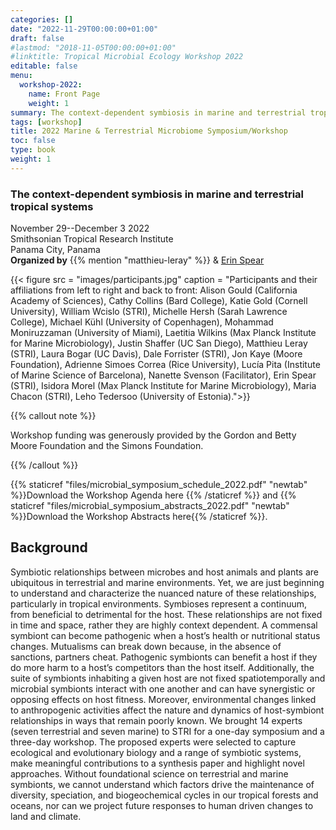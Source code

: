 ```yaml
---
categories: []
date: "2022-11-29T00:00:00+01:00"
draft: false
#lastmod: "2018-11-05T00:00:00+01:00"
#linktitle: Tropical Microbial Ecology Workshop 2022
editable: false
menu:
  workshop-2022:
    name: Front Page
    weight: 1
summary: The context-dependent symbiosis in marine and terrestrial tropical systems
tags: [workshop]
title: 2022 Marine & Terrestrial Microbiome Symposium/Workshop
toc: false
type: book
weight: 1
---
```


### The context-dependent symbiosis in marine and terrestrial tropical systems

November 29--December 3 2022<br/>
Smithsonian Tropical Research Institute<br/>
Panama City, Panama<br/>
**Organized by** {{% mention "matthieu-leray" %}} & [Erin Spear](https://stri.si.edu/scientist/erin-spear)

{{< figure src = "images/participants.jpg" caption = "Participants and their affiliations from left to right and back to front: Alison Gould (California Academy of Sciences), Cathy Collins (Bard College), Katie Gold (Cornell University), William Wcislo (STRI), Michelle Hersh (Sarah Lawrence College), Michael Kühl (University of Copenhagen), Mohammad Moniruzzaman (University of Miami), Laetitia Wilkins (Max Planck Institute for Marine Microbiology), Justin Shaffer (UC San Diego), Matthieu Leray (STRI), Laura Bogar (UC Davis), Dale Forrister (STRI), Jon Kaye (Moore Foundation), Adrienne Simoes Correa (Rice University), Lucía Pita (Institute of Marine Science of Barcelona), Nanette Svenson (Facilitator), Erin Spear (STRI), Isidora Morel (Max Planck Institute for Marine Microbiology), Maria Chacon (STRI), Leho Tedersoo (University of Estonia).">}}


{{% callout note %}}

Workshop funding was generously provided by the Gordon and Betty Moore Foundation and the Simons Foundation.

{{% /callout %}}

{{% staticref "files/microbial_symposium_schedule_2022.pdf" "newtab" %}}Download the Workshop Agenda here {{% /staticref %}} and {{% staticref "files/microbial_symposium_abstracts_2022.pdf" "newtab" %}}Download the Workshop Abstracts here{{% /staticref %}}.

## Background

Symbiotic relationships between microbes and host animals and plants are ubiquitous in terrestrial and marine environments. Yet, we are just beginning to understand and characterize the nuanced nature of these relationships, particularly in tropical environments. Symbioses represent a continuum, from beneficial to detrimental for the host. These relationships are not fixed in time and space, rather they are highly context dependent. A commensal symbiont can become pathogenic when a host’s health or nutritional status changes. Mutualisms can break down because, in the absence of sanctions, partners cheat. Pathogenic symbionts can benefit a host if they do more harm to a host’s competitors than the host itself. Additionally, the suite of symbionts inhabiting a given host are not fixed spatiotemporally and microbial symbionts interact with one another and can have synergistic or opposing effects on host fitness. Moreover, environmental changes linked to anthropogenic activities affect the nature and dynamics of host-symbiont relationships in ways that remain poorly known. We brought 14 experts (seven terrestrial and seven marine) to STRI for a one-day symposium and a three-day workshop. The proposed experts were selected to capture ecological and evolutionary biology and a range of symbiotic systems, make meaningful contributions to a synthesis paper and highlight novel approaches. Without foundational science on terrestrial and marine symbionts, we cannot understand which factors drive the maintenance of diversity, speciation, and biogeochemical cycles in our tropical forests and oceans, nor can we project future responses to human driven changes to land and climate.


